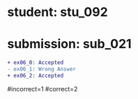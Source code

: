 # student: stu_092
# submission: sub_021

```diff
+ ex06_0: Accepted
- ex06_1: Wrong Answer
+ ex06_2: Accepted
```
#incorrect=1
#correct=2

